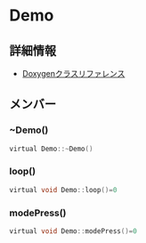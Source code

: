 # Demo



## 詳細情報

- [Doxygenクラスリファレンス](https://lang-ship.com/reference/Arduino/1.8.9/class_demo.html)

## メンバー

### ~Demo()



```c
virtual Demo::~Demo()
```



### loop()



```c
virtual void Demo::loop()=0
```



### modePress()



```c
virtual void Demo::modePress()=0
```



